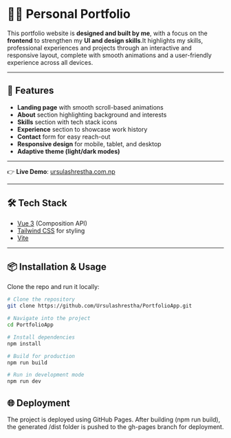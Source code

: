 # 👩‍💻 Personal Portfolio 

This portfolio website is **designed and built by me**, with a focus on the **frontend** to strengthen my **UI and design skills**.It highlights my skills, professional experiences and projects through an interactive and responsive layout, complete with smooth animations and a user-friendly experience across all devices.

---

## 🚀 Features

- **Landing page** with smooth scroll-based animations
- **About** section highlighting background and interests
- **Skills** section with tech stack icons
- **Experience** section to showcase work history
- **Contact** form for easy reach-out
- **Responsive design** for mobile, tablet, and desktop
- **Adaptive theme (light/dark modes)**

---

👉 **Live Demo**: [ursulashrestha.com.np](https://ursulashrestha.com.np/)

---

## 🛠️ Tech Stack

- [Vue 3](https://vuejs.org/) (Composition API)
- [Tailwind CSS](https://tailwindcss.com/) for styling
- [Vite](https://vitejs.dev/)

---

## 📦 Installation & Usage

Clone the repo and run it locally:

```bash
# Clone the repository
git clone https://github.com/Ursulashrestha/PortfolioApp.git

# Navigate into the project
cd PortfolioApp

# Install dependencies
npm install

# Build for production
npm run build

# Run in development mode
npm run dev
```

## 🌐 Deployment

The project is deployed using GitHub Pages. After building (npm run build), the generated /dist folder is pushed to the gh-pages branch for deployment.

